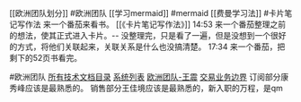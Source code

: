 [[欧洲团队划分]] #欧洲团队
[[学习mermaid]] #mermaid
[[费曼学习法]] #卡片笔记写作法 
来一个番茄来看书。 [[《卡片笔记写作法》]]
14:53 来一个番茄整理之前的想法，使其正式进入卡片。-- 没整理完，只是看了一遍，但是没想到一个很好的方式，将他们关联起来，关联关系是什么也没搞清楚。
17:34 来一个番茄，把剩下的52页书看完。

#欧洲团队 
[所有技术文档目录](https://nio.feishu.cn/drive/folder/fldcntDyPrNXq9zSvTQbZxg67Ve)
[系统列表](https://nio.feishu.cn/sheets/shtcnFxXJBa4EhN3Vxp2A0lrGcg?table=tbl3FeCSO2V0zs4z&view=vewzHoz39a)
[欧洲团队-王震](https://nio.feishu.cn/sheets/shtcnnTkZUUUhRBYh6RfN3SipOg?sheet=PWsBST&table=tbl9h1DvsK9hSNxB&view=vewQN2H78e)
[交易业务边界](https://nio.feishu.cn/docs/doccnr6w1hGFyoMF0XbzAudEZPf)
订阅部分康秀峰应该是最熟悉的。
销售部分王佳境应该是最熟悉的，新入职的万程，是qm